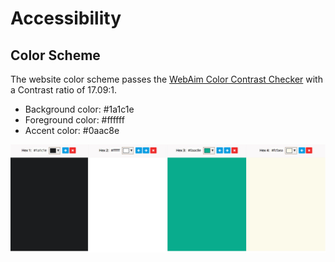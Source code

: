 # Accessibility

## Color Scheme

The website color scheme passes the [WebAim Color Contrast Checker](http://webaim.org/resources/contrastchecker) with a Contrast ratio of 17.09:1.

* Background color: #1a1c1e
* Foreground color: #ffffff
* Accent color: #0aac8e

![](images/theme-color-scheme.jpg)




